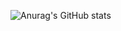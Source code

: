 ![Anurag's GitHub stats](https://github-readme-stats.vercel.app/api?username=stealthsignatures&show_icons=true&theme=dark)
